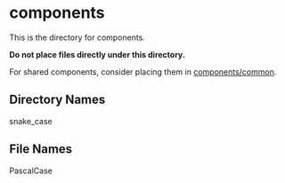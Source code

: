# components

This is the directory for components.

**Do not place files directly under this directory.**

For shared components, consider placing them in [components/common](./common).

## Directory Names

snake_case

## File Names

PascalCase
